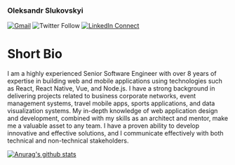 ### Oleksandr Slukovskyi

[![Gmail](https://img.shields.io/badge/%20-Send%20Mail-black?color=14171A&labelColor=ef5350&logo=gmail&logoColor=ffffff)](mailto:oleksandr.slukovskyi@gmail.com?subject=From%20GitHub&body=Hi,%20there.%20Found%20you%20from%20GitHub.)
![Twitter Follow](https://img.shields.io/twitter/follow/blade_running_m?style=social)
[![LinkedIn Connect](https://img.shields.io/badge/%20-Connect-black?color=14171A&labelColor=212121&logo=linkedin&logoColor=ffffff)](https://www.linkedin.com/in/oleksandr-s-05237b76/)

# Short Bio
I am a highly experienced Senior Software Engineer with over 8 years of expertise in building web and mobile applications using technologies such as React, React Native, Vue, and Node.js. I have a strong background in delivering projects related to business corporate networks, event management systems, travel mobile apps, sports applications, and data visualization systems. My in-depth knowledge of web application design and development, combined with my skills as an architect and mentor, make me a valuable asset to any team. I have a proven ability to develop innovative and effective solutions, and I communicate effectively with both technical and non-technical stakeholders.

[![Anurag's github stats](https://github-readme-stats.vercel.app/api?username=blade-running-man&count_private=true&show_icons=true&theme=tokyonight)](https://github.com/anuraghazra/github-readme-stats)
